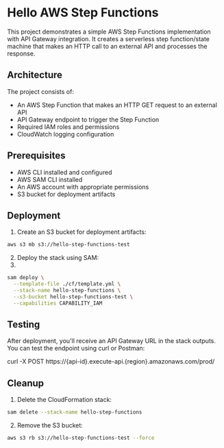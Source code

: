 # Hello AWS Step Functions

This project demonstrates a simple AWS Step Functions implementation with API Gateway integration. It creates a serverless step function/state machine that makes an HTTP call to an external API and processes the response.

## Architecture

The project consists of:
- An AWS Step Function that makes an HTTP GET request to an external API
- API Gateway endpoint to trigger the Step Function
- Required IAM roles and permissions
- CloudWatch logging configuration

## Prerequisites

- AWS CLI installed and configured
- AWS SAM CLI installed
- An AWS account with appropriate permissions
- S3 bucket for deployment artifacts


## Deployment

1. Create an S3 bucket for deployment artifacts:
```bash
aws s3 mb s3://hello-step-functions-test
```

2. Deploy the stack using SAM:
3. 
```bash
sam deploy \
  --template-file ./cf/template.yml \
  --stack-name hello-step-functions \
  --s3-bucket hello-step-functions-test \
  --capabilities CAPABILITY_IAM
```

## Testing

After deployment, you'll receive an API Gateway URL in the stack outputs. You can test the endpoint using curl or Postman:

curl -X POST https://{api-id}.execute-api.{region}.amazonaws.com/prod/


## Cleanup

1. Delete the CloudFormation stack:

```bash
sam delete --stack-name hello-step-functions
```

2. Remove the S3 bucket:

```bash
aws s3 rb s3://hello-step-functions-test --force
```

